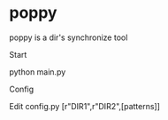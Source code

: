 poppy
=====

poppy is a dir's synchronize tool

Start

python main.py

Config

Edit config.py
[r"DIR1",r"DIR2",[patterns]]